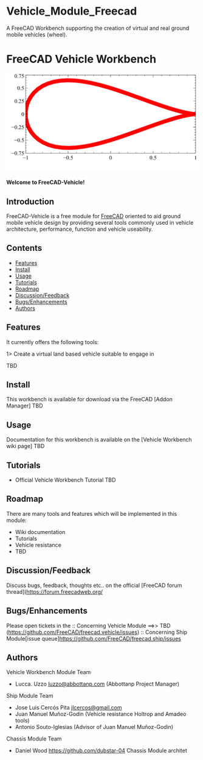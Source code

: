 # Vehicle_Module_Freecad
A FreeCAD Workbench supporting the creation of virtual and real ground mobile vehicles (wheel).

# FreeCAD Vehicle Workbench
                          
![Vehicle Workbench Logo](freecad/resources/icons/VehicleWorkbench.svg)

**Welcome to FreeCAD-Vehicle!**

## Introduction
FreeCAD-Vehicle is a free module for [FreeCAD](https://www.freecadweb.org) oriented to aid ground mobile vehicle design by providing several tools commonly used in vehicle architecture, performance, function and vehicle useability.

## Contents
- [Features](#features)
- [Install](#install)
- [Usage](#usage)
- [Tutorials](#tutorials)
- [Roadmap](#roadmap)
- [Discussion/Feedback](#discussionfeedback)
- [Bugs/Enhancements](#bugsenhancements)
- [Authors](#authors)

## Features
It currently offers the following tools:

1> Create a virtual land based vehicle suitable to engage in 

TBD

## Install

This workbench is available for download via the FreeCAD [Addon Manager] TBD 

## Usage

Documentation for this workbench is available on the [Vehicle Workbench wiki page] TBD

## Tutorials

* Official Vehicle Workbench Tutorial TBD

## Roadmap

There are many tools and features which will be implemented in this module:

 - Wiki documentation
 - Tutorials
 - Vehicle resistance
 - TBD

## Discussion/Feedback

Discuss bugs, feedback, thoughts etc.. on the official [FreeCAD forum thread](https://forum.freecadweb.org/

## Bugs/Enhancements

Please open tickets in the 
:: Concerning Vehicle Module ==>> TBD (https://github.com/FreeCAD/freecad.vehicle/issues)
:: Concerning Ship Module[issue queue]https://github.com/FreeCAD/freecad.ship/issues

## Authors
Vehicle Workbench Module Team
 - Lucca. Uzzo <luzzo@abbottanp.com> (Abbottanp Project Manager)
 
 Ship Module Team
 - Jose Luis Cercós Pita <jlcercos@gmail.com>
 - Juan Manuel Muñoz-Godin (Vehicle resistance Holtrop and Amadeo tools)
 - Antonio Souto-Iglesias (Advisor of Juan Manuel Muñoz-Godin)
 
 Chassis Module Team
 - Daniel Wood <https://github.com/dubstar-04> Chassis Module architet

